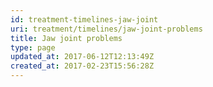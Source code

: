 ```yaml
---
id: treatment-timelines-jaw-joint
uri: treatment/timelines/jaw-joint-problems
title: Jaw joint problems
type: page
updated_at: 2017-06-12T12:13:49Z
created_at: 2017-02-23T15:56:28Z
---
```


